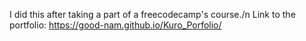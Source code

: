 I did this after taking a part of a freecodecamp's course./n
Link to the portfolio: https://good-nam.github.io/Kuro_Porfolio/
